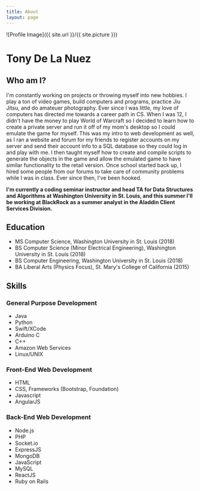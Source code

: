 ```yaml
---
title: About
layout: page
---
```

![Profile Image]({{ site.url }}/{{ site.picture }})
<h1> Tony De La Nuez </h1> 
<h2> Who am I? </h2>
<p>I'm constantly working on projects or throwing myself into new hobbies. I play a ton of video games, build computers and programs, practice Jiu Jitsu, and do amateuer photography. Ever since I was little, my love of computers has directed me towards a career path in CS. When I was 12, I didn't have the money to play World of Warcraft so I decided to learn how to create a private server and run it off of my mom's desktop so I could emulate the game for myself. This was my intro to web development as well, as I ran a website and forum for my friends to register accounts on my server and send their account info to a SQL database so they could log in and play with me. I then taught myself how to create and compile scripts to generate the objects in the game and allow the emulated game to have similar functionality to the retail version. Once school started back up, I hired some people from our forums to take care of community problems while I was in class. Ever since then, I've been hooked.</p>

<p> <strong> I'm currently a coding seminar instructor and head TA for Data Structures and Algorithms at Washington University in St. Louis, and this summer I'll be working at BlackRock as a summer analyst in the Aladdin Client Services Division.</strong> </p>

<h2> Education </h2>
<ul class="skill-list">
	<li>MS Computer Science, Washington University in St. Louis (2018)</li>
	<li>BS Computer Science (Minor Electrical Engineering), Washington University in St. Louis (2018)</li>
	<li>BS Computer Engineering, Washington University in St. Louis (2018)</li>
	<li>BA Liberal Arts (Physics Focus), St. Mary's College of California (2015)</li>
</ul>
<h2> Skills </h2>
<h3> General Purpose Development</h3>
<ul class="skill-list">
	<li>Java</li>
    <li>Python</li>
    <li>Swift/XCode</li>
	<li>Arduino C</li>
	<li>C++</li>
    <li>Amazon Web Services</li>
    <li>Linux/UNIX</li>
</ul>
<h3> Front-End Web Development </h3>
<ul class="skill-list">
	<li>HTML</li>
	<li>CSS, Frameworks (Bootstrap, Foundation)</li>
	<li>Javascript</li>
	<li>AngularJS</li>
</ul>
<h3> Back-End Web Development </h3>
<ul class="skill-list">
	<li>Node.js</li>
    <li>PHP</li>
    <li>Socket.io</li>
	<li>ExpressJS</li>
	<li>MongoDB</li>
	<li>JavaScript</li>
	<li>MySQL</li>
    <li>ReactJS</li>
	<li>Ruby on Rails</li>
</ul>

